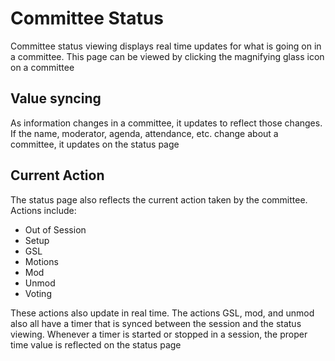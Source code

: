 # Committee Status
Committee status viewing displays real time updates for what is going on in a committee. This page can be viewed by clicking the magnifying glass icon on a committee

## Value syncing
As information changes in a committee, it updates to reflect those changes. If the name, moderator, agenda, attendance, etc. change about a committee, it updates on the status page

## Current Action
The status page also reflects the current action taken by the committee. Actions include:
* Out of Session
* Setup
* GSL
* Motions
* Mod
* Unmod
* Voting

These actions also update in real time. The actions GSL, mod, and unmod also all have a timer that is synced between the session and the status viewing. Whenever a timer is started or stopped in a session, the proper time value is reflected on the status page